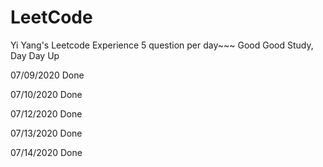 # LeetCode
Yi Yang's Leetcode Experience 5 question per day~~~
Good Good Study, Day Day Up

07/09/2020 Done

07/10/2020 Done

07/12/2020 Done

07/13/2020 Done

07/14/2020 Done
